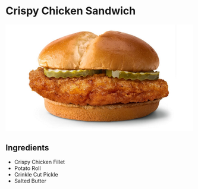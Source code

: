 # **Crispy Chicken Sandwich**
![Crispy Chicken Sandwich](../images/dish2.jpg)
## Ingredients
* Crispy Chicken Fillet
* Potato Roll
* Crinkle Cut Pickle
* Salted Butter
